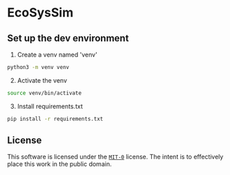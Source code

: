 # EcoSysSim

## Set up the dev environment
1. Create a venv named 'venv'
```bash
python3 -m venv venv
```
2. Activate the venv
```bash
source venv/bin/activate
```
3. Install requirements.txt
```bash
pip install -r requirements.txt
```

## License
This software is licensed under the [`MIT-0`](https://github.com/aws/mit-0) license. The intent is to effectively place this work in the public domain.